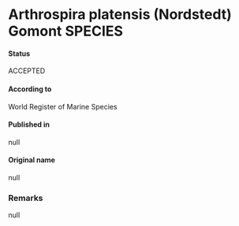 # Arthrospira platensis (Nordstedt) Gomont SPECIES

#### Status
ACCEPTED

#### According to
World Register of Marine Species

#### Published in
null

#### Original name
null

### Remarks
null